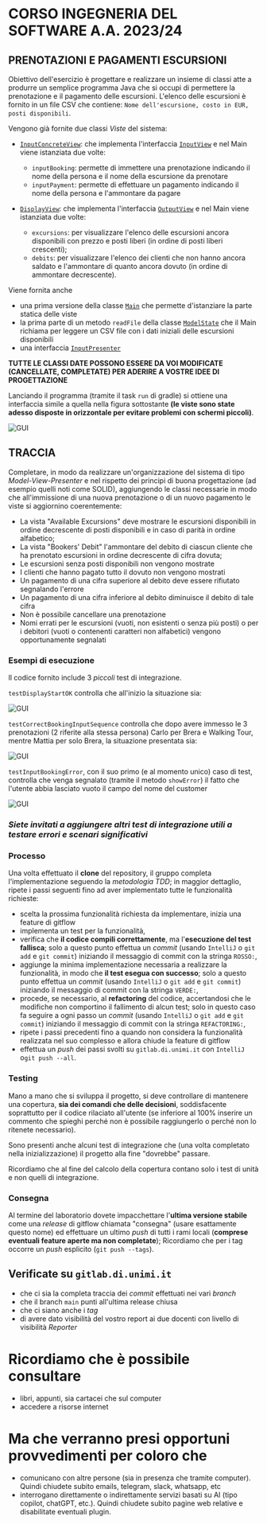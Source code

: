 # CORSO INGEGNERIA DEL SOFTWARE A.A. 2023/24
## PRENOTAZIONI E PAGAMENTI ESCURSIONI

Obiettivo dell'esercizio è progettare e realizzare un insieme di classi atte a
produrre un semplice programma Java che si occupi di permettere la prenotazione
e il pagamento delle escursioni. L'elenco delle escursioni è fornito in un file CSV
che contiene: `Nome dell'escursione, costo in EUR, posti disponibili`.


Vengono già fornite due classi *Viste* del sistema:

- [`InputConcreteView`](src/main/java/it/unimi/di/sweng/esame/view/InputConcreteView.java):
  che implementa l'interfaccia [`InputView`](src/main/java/it/unimi/di/sweng/esame/view/InputView.java) e nel Main viene istanziata due volte:
  - `inputBooking`: permette di immettere una prenotazione indicando il nome della persona e il nome della escursione da prenotare
  - `inputPayment`: permette di effettuare un pagamento indicando il nome della persona e l'ammontare da pagare

- [`DisplayView`](src/main/java/it/unimi/di/sweng/esame/view/DisplayView.java):
  che implementa l'interfaccia [`OutputView`](src/main/java/it/unimi/di/sweng/esame/view/OutputView.java) e nel Main viene istanziata due volte:
  - `excursions`: per visualizzare l'elenco delle escursioni ancora disponibili con prezzo e posti liberi (in ordine di posti liberi crescenti);
  - `debits`: per visualizzare l'elenco dei clienti che non hanno ancora saldato e l'ammontare di quanto ancora dovuto (in ordine di ammontare decrescente).

Viene fornita anche
- una prima versione della classe  [`Main`](src/main/java/it/unimi/di/sweng/esame/Main.java) che
permette d'istanziare la parte statica delle viste
- la prima parte di un metodo `readFile` della classe [`ModelState`](src/main/java/it/unimi/di/sweng/esame/model/ModelState.java) che il Main richiama per leggere un CSV file con i dati iniziali delle escursioni disponibili
- una interfaccia [`InputPresenter`](src/main/java/it/unimi/di/sweng/esame/presenter/InputPresenter.java)

**TUTTE LE CLASSI DATE POSSONO ESSERE DA VOI MODIFICATE (CANCELLATE, COMPLETATE) PER ADERIRE A VOSTRE IDEE DI
PROGETTAZIONE**



Lanciando il programma (tramite il task `run` di gradle) si ottiene una interfaccia simile a quella nella figura
sottostante **(le viste sono state adesso disposte in orizzontale per evitare problemi con schermi piccoli)**.

![GUI](img_testDisplayStart.png)

## TRACCIA

Completare, in modo da realizzare un'organizzazione del sistema di tipo
*Model-View-Presenter* e nel rispetto dei principi di buona progettazione (ad esempio quelli noti come SOLID), 
aggiungendo le classi necessarie in modo che
all'immissione di una nuova prenotazione o di un nuovo pagamento le viste si aggiornino coerentemente:

- La vista "Available Excursions" deve mostrare le escursioni disponibili in ordine decrescente di posti disponibili e in caso di parità in ordine alfabetico;
- La vista "Bookers' Debit" l'ammontare del debito di ciascun cliente che ha prenotato escursioni in ordine decrescente di cifra dovuta;
- Le escursioni senza posti disponibili non vengono mostrate
- I clienti che hanno pagato tutto il dovuto non vengono mostrati
- Un pagamento di una cifra superiore al debito deve essere rifiutato segnalando l'errore
- Un pagamento di una cifra inferiore al debito diminuisce il debito di tale cifra
- Non è possibile cancellare una prenotazione
- Nomi errati per le escursioni (vuoti, non esistenti o senza più posti) o per i debitori (vuoti o contenenti caratteri non alfabetici) vengono opportunamente segnalati


### Esempi di esecuzione

Il codice fornito include 3 _piccoli_ test di integrazione.

`testDisplayStartOK` controlla che all'inizio la situazione sia:

![GUI](img_testDisplayStartOK.png)

`testCorrectBookingInputSequence` controlla che dopo avere immesso le 3 prenotazioni (2 riferite alla stessa persona)
Carlo per Brera e Walking Tour, mentre Mattia per solo Brera, la situazione presentata sia:

![GUI](img_testCorrectBookingInputSequence.png)

`testInputBookingError`, con il suo primo (e al momento unico) caso di test, controlla che venga segnalato (tramite il metodo `showError`) 
il fatto che l'utente abbia lasciato vuoto il campo del nome del customer

![GUI](img_1_testInputBookingError.png)


### *Siete invitati a aggiungere altri test di integrazione utili a testare errori e scenari significativi*

### Processo

Una volta effettuato il **clone** del repository, il gruppo completa l'implementazione seguendo la *metodologia TDD*;
in maggior dettaglio, ripete i passi seguenti fino ad aver implementato tutte le funzionalità richieste:

* scelta la prossima funzionalità richiesta da implementare, inizia una feature di gitflow
* implementa un test per la funzionalità,
* verifica che **il codice compili correttamente**, ma l'**esecuzione del test fallisca**; solo a questo punto effettua
  un *commit*
  (usando `IntelliJ` o `git add` e `git commit`) iniziando il messaggio di commit con la stringa `ROSSO:`,
* aggiunge la minima implementazione necessaria a realizzare la funzionalità, in modo che **il test esegua con
  successo**; solo a questo punto
  effettua un *commit* (usando `IntelliJ` o `git add` e `git commit`) iniziando il messaggio di commit con la
  stringa `VERDE:`,
* procede, se necessario, al **refactoring** del codice, accertandosi che le modifiche non
  comportino il fallimento di alcun test; solo in questo caso fa seguire a ogni
  passo un *commit* (usando `IntelliJ` o `git add` e `git commit`)
  iniziando il messaggio di commit con la stringa `REFACTORING:`,
* ripete i passi precedenti fino a quando non considera la funzionalità realizzata nel suo complesso e allora chiude la
  feature di gitflow
* effettua un *push* dei passi svolti su `gitlab.di.unimi.it` con `IntelliJ` o`git push --all`.

### Testing

Mano a mano che si sviluppa il progetto, si deve controllare di mantenere una copertura, **sia dei comandi che delle
decisioni**, soddisfacente soprattutto per il codice rilaciato all'utente (se inferiore al 100% inserire un 
commento che spieghi perché non è possibile raggiungerlo o perché non lo ritenete necessario).

Sono presenti anche alcuni test di integrazione che (una volta completato nella inizializzazione) il progetto
alla fine "dovrebbe" passare. 

Ricordiamo che al fine del calcolo della copertura contano solo i test di unità e non quelli di integrazione.

### Consegna

Al termine del laboratorio dovete impacchettare l'**ultima versione stabile** come
una _release_ di gitflow chiamata "consegna" (usare esattamente questo nome) ed
effettuare un ultimo *push* di tutti i rami locali (**comprese eventuali feature
aperte ma non completate**); Ricordiamo che per i tag occorre un *push*
esplicito (`git push --tags`).

## **Verificate su `gitlab.di.unimi.it`** 

- che ci sia la completa traccia dei *commit* effettuati nei vari *branch*
- che il branch `main` punti all'ultima release chiusa
- che ci siano anche i *tag*
- di avere dato visibilità del vostro report ai due docenti con livello di visibilità _Reporter_ 


# Ricordiamo che è possibile consultare
- libri, appunti, sia cartacei che sul computer
- accedere a risorse internet

# Ma che verranno presi opportuni provvedimenti per coloro che
- comunicano con altre persone (sia in presenza che tramite computer). Quindi chiudete subito emails, telegram, slack, whatsapp, etc
- interrogano direttamente o indirettamente servizi basati su AI (tipo copilot, chatGPT, etc.). Quindi chiudete subito pagine web relative e disabilitate eventuali plugin.
